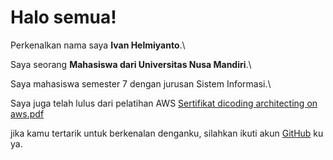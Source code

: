 # Halo semua!

Perkenalkan nama saya **Ivan Helmiyanto**.\

Saya seorang **Mahasiswa dari Universitas Nusa Mandiri**.\

Saya mahasiswa semester 7 dengan jurusan Sistem Informasi.\

Saya juga telah lulus dari pelatihan AWS [Sertifikat dicoding architecting on aws.pdf](https://github.com/Ivanhelmiyanto1/Ivanhelmiyanto1/files/8062517/Sertifikat.dicoding.architecting.on.aws.pdf)

jika kamu tertarik untuk berkenalan denganku, silahkan ikuti akun [GitHub](https://github.com/Ivanhelmiyanto1) ku ya.
